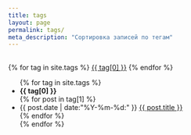 ```yaml
---
title: tags
layout: page
permalink: tags/
meta_description: "Сортировка записей по тегам"
---
```


<br>
<div id='tag_cloud'>
{% for tag in site.tags %}
<a href="#{{ tag[0] }}" title="{{ tag[0] }}" rel="{{ tag[1].size }}">{{ tag[0] }}</a>
{% endfor %}
</div>

<ul class="listing">
{% for tag in site.tags %}
  <li class="listing-seperator" id="{{ tag[0] }}"><b>{{ tag[0] }}</b></li>
{% for post in tag[1] %}
  <li class="listing-item">
  <time class="date_tags" datetime="{{ post.date | date:"%Y-%m-%d" }}">{{ post.date | date:"%Y-%m-%d:" }}</time>
  <a href="{{ post.url }}" title="{{ post.title }}">{{ post.title }}</a>
  </li>
{% endfor %}
<br>
{% endfor %}
</ul>

<script src="/assets/js/jquery.tagcloud.js" type="text/javascript" charset="utf-8"></script>
<script language="javascript">
$.fn.tagcloud.defaults = {
    size: {start: 1, end: 1, unit: 'em'},
      color: {start: '#f8e0e6', end: '#ff3333'}
};

$(function () {
    $('#tag_cloud a').tagcloud();
});
</script>
